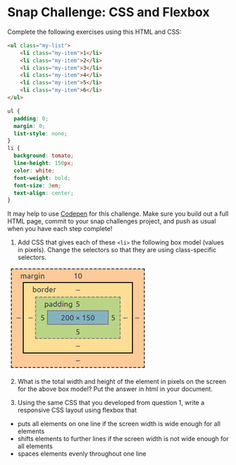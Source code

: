 # Snap Challenge: CSS and Flexbox

Complete the following exercises using this HTML and CSS:
```html
<ul class="my-list">
    <li class="my-item">1</li>
    <li class="my-item">2</li>
    <li class="my-item">3</li>
    <li class="my-item">4</li>
    <li class="my-item">5</li>
    <li class="my-item">6</li>
</ul>
```

```css
ul {
  padding: 0;
  margin: 0;
  list-style: none;
}
li {
  background: tomato;
  line-height: 150px;
  color: white;
  font-weight: bold;
  font-size: 3em;
  text-align: center;
}
```
It may help to use [Codepen](https://codepen.io/pen/) for this challenge. Make sure you build out a full HTML page, commit to your snap challenges project, and push as usual when you have each step complete!
1. Add CSS that gives each of these `<li>` the following box model (values in pixels). Change the selectors so that they are using class-specific selectors.


<img src="css-box-model.png" alt="css box">



2. What is the total width and height of the element in pixels on the screen for the above box model? Put the answer in html in your document.

3. Using the same CSS that you developed from question 1, write a responsive CSS layout using flexbox that 
* puts all elements on one line if the screen width is wide enough for all elements
* shifts elements to further lines if the screen width is not wide enough for all elements
* spaces elements evenly throughout one line